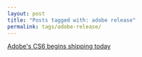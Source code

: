 ```yaml
---
layout: post
title: "Posts tagged with: adobe release"
permalink: tags/adobe-release/
---
```

[Adobe's CS6 begins shipping today](/2012/05/adobes-cs6-begins-shipping-today)
